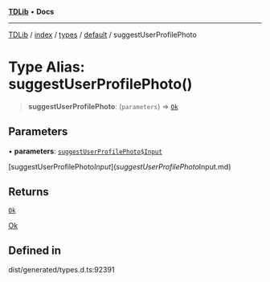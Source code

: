 [**TDLib**](../../../../../../README.md) • **Docs**

***

[TDLib](../../../../../../modules.md) / [index](../../../../../README.md) / [types](../../../README.md) / [default](../README.md) / suggestUserProfilePhoto

# Type Alias: suggestUserProfilePhoto()

> **suggestUserProfilePhoto**: (`parameters`) => [`Ok`](Ok.md)

## Parameters

• **parameters**: [`suggestUserProfilePhoto$Input`](suggestUserProfilePhoto$Input.md)

[suggestUserProfilePhoto$Input](suggestUserProfilePhoto$Input.md)

## Returns

[`Ok`](Ok.md)

[Ok](Ok.md)

## Defined in

dist/generated/types.d.ts:92391
